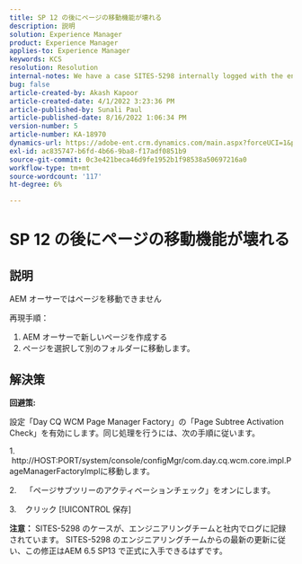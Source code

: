 ```yaml
---
title: SP 12 の後にページの移動機能が壊れる
description: 説明
solution: Experience Manager
product: Experience Manager
applies-to: Experience Manager
keywords: KCS
resolution: Resolution
internal-notes: We have a case SITES-5298 internally logged with the engineering team. As per the latest update from the engineering team on SITES-5298, The fix should be officially available in AEM 6.5 SP13
bug: false
article-created-by: Akash Kapoor
article-created-date: 4/1/2022 3:23:36 PM
article-published-by: Sunali Paul
article-published-date: 8/16/2022 1:06:34 PM
version-number: 5
article-number: KA-18970
dynamics-url: https://adobe-ent.crm.dynamics.com/main.aspx?forceUCI=1&pagetype=entityrecord&etn=knowledgearticle&id=f80317b1-cfb1-ec11-9840-0022480bdaa1
exl-id: ac835747-b6fd-4b66-9ba8-f17adf0851b9
source-git-commit: 0c3e421beca46d9fe1952b1f98538a50697216a0
workflow-type: tm+mt
source-wordcount: '117'
ht-degree: 6%

---
```


# SP 12 の後にページの移動機能が壊れる

## 説明


AEM オーサーではページを移動できません

再現手順：
1. AEM オーサーで新しいページを作成する
2. ページを選択して別のフォルダーに移動します。


## 解決策


<b>回避策: </b>

設定「Day CQ WCM Page Manager Factory」の「Page Subtree Activation Check」を有効にします。同じ処理を行うには、次の手順に従います。

1.    http://HOST:PORT/system/console/configMgr/com.day.cq.wcm.core.impl.PageManagerFactoryImplに移動します。

2.    「ページサブツリーのアクティベーションチェック」をオンにします。

3.    クリック [!UICONTROL 保存]

<b>注意：</b> SITES-5298 のケースが、エンジニアリングチームと社内でログに記録されています。
SITES-5298 のエンジニアリングチームからの最新の更新に従い、この修正はAEM 6.5 SP13 で正式に入手できるはずです。
